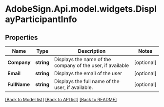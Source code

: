 # AdobeSign.Api.model.widgets.DisplayParticipantInfo
## Properties

Name | Type | Description | Notes
------------ | ------------- | ------------- | -------------
**Company** | **string** | Displays the name of the company of the user, if available | [optional] 
**Email** | **string** | Displays the email of the user | [optional] 
**FullName** | **string** | Displays the full name of the user, if available.  | [optional] 

[[Back to Model list]](../README.md#documentation-for-models) [[Back to API list]](../README.md#documentation-for-api-endpoints) [[Back to README]](../README.md)

